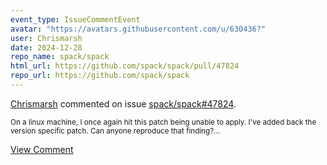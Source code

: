 ```yaml
---
event_type: IssueCommentEvent
avatar: "https://avatars.githubusercontent.com/u/630436?"
user: Chrismarsh
date: 2024-12-28
repo_name: spack/spack
html_url: https://github.com/spack/spack/pull/47824
repo_url: https://github.com/spack/spack
---
```


<a href='https://github.com/Chrismarsh' target='_blank'>Chrismarsh</a> commented on issue <a href='https://github.com/spack/spack/pull/47824' target='_blank'>spack/spack#47824</a>.

<small>On a linux machine, I once again hit this patch being unable to apply. I've added  back the version specific patch. Can anyone reproduce that finding?...</small>

<a href='https://github.com/spack/spack/pull/47824' target='_blank'>View Comment</a>